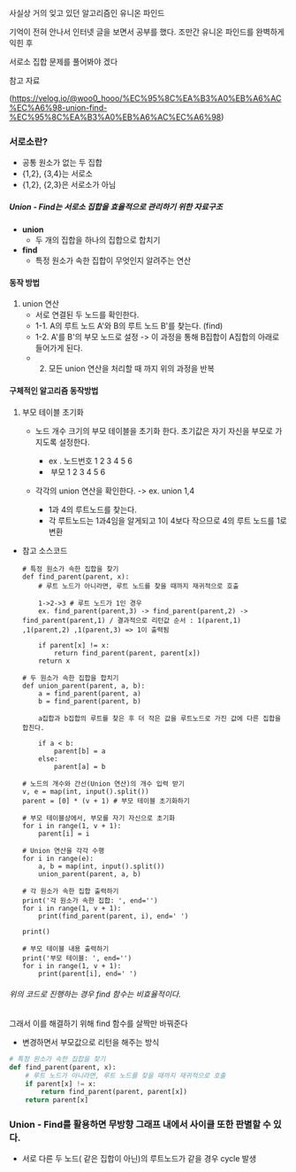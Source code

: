 사실상 거의 잊고 있던 알고리즘인 유니온 파인드

기억이 전혀 안나서 인터넷 글을 보면서 공부를 했다. 조만간 유니온 파인드를 완벽하게 익힌 후

서로소 집합 문제를 풀어봐야 겠다





참고 자료

(https://velog.io/@woo0_hooo/%EC%95%8C%EA%B3%A0%EB%A6%AC%EC%A6%98-union-find-%EC%95%8C%EA%B3%A0%EB%A6%AC%EC%A6%98)



### <b>서로소란?</b>

-  공통 원소가 없는 두 집합
  - {1,2}, {3,4}는 서로소
  - {1,2}, {2,3}은 서로소가 아님



##### <b>Union - Find는 서로소 집합을 효율적으로 관리하기 위한 자료구조</b>

- <b>union</b>
  - 두 개의 집합을 하나의 집합으로 합치기
- <b>find</b>
  - 특정 원소가 속한 집합이 무엇인지 알려주는 연산



#### 동작 방법

1. union 연산
   - 서로 연결된 두 노드를 확인한다.
   - 1-1. A의 루트 노드 A'와 B의 루트 노드 B'를 찾는다. (find)
   - 1-2. A'를 B'의 부모 노드로 설정 -> 이 과정을 통해 B집합이 A집합의 아래로 들어가게 된다.
   - 2.  모든 union 연산을 처리할 때 까지 위의 과정을 반복



#### 구체적인 알고리즘 동작방법

1. 부모 테이블 초기화

   - 노드 개수 크기의 부모 테이블을 초기화 한다. 초기값은 자기 자신을 부모로 가지도록 설정한다.
     - ex . 노드번호  1 2 3 4 5 6
     - ​                부모 1 2 3 4 5 6

   - 각각의 union 연산을 확인한다. -> ex. union 1,4
     - 1과 4의 루트노드를 찾는다.
     - 각 루트노드는 1과4임을 알게되고 1이 4보다 작으므로 4의 루트 노드를 1로 변환



- 참고 소스코드

  ```oython
  # 특정 원소가 속한 집합을 찾기
  def find_parent(parent, x):
      # 루트 노드가 아니라면, 루트 노드를 찾을 때까지 재귀적으로 호출
      
      1->2->3 # 루트 노드가 1인 경우
      ex. find_parent(parent,3) -> find_parent(parent,2) -> find_parent(parent,1) / 결과적으로 리턴값 순서 : 1(parent,1) ,1(parent,2) ,1(parent,3) => 1이 출력됨
      
      if parent[x] != x:
          return find_parent(parent, parent[x])
      return x
  
  # 두 원소가 속한 집합을 합치기
  def union_parent(parent, a, b):
      a = find_parent(parent, a)
      b = find_parent(parent, b)
      
      a집합과 b집합의 루트를 찾은 후 더 작은 값을 루트노드로 가진 값에 다른 집합을 합친다.
      
      if a < b:
          parent[b] = a
      else:
          parent[a] = b
  
  # 노드의 개수와 간선(Union 연산)의 개수 입력 받기
  v, e = map(int, input().split())
  parent = [0] * (v + 1) # 부모 테이블 초기화하기
  
  # 부모 테이블상에서, 부모를 자기 자신으로 초기화
  for i in range(1, v + 1):
      parent[i] = i
  
  # Union 연산을 각각 수행
  for i in range(e):
      a, b = map(int, input().split())
      union_parent(parent, a, b)
  
  # 각 원소가 속한 집합 출력하기
  print('각 원소가 속한 집합: ', end='')
  for i in range(1, v + 1):
      print(find_parent(parent, i), end=' ')
  
  print()
  
  # 부모 테이블 내용 출력하기
  print('부모 테이블: ', end='')
  for i in range(1, v + 1):
      print(parent[i], end=' ')
  ```

  

###### 위의 코드로 진행하는 경우 find 함수는 비효율적이다.

그래서 이를 해결하기 위해 find 함수를 살짝만 바꿔준다

- 변경하면서 부모값으로 리턴을 해주는 방식

```python
# 특정 원소가 속한 집합을 찾기
def find_parent(parent, x):
    # 루트 노드가 아니라면, 루트 노드를 찾을 때까지 재귀적으로 호출
    if parent[x] != x:
        return find_parent(parent, parent[x])
    return parent[x]
```



### Union - Find를 활용하면 무방향 그래프 내에서 사이클 또한 판별할 수 있다.

- 서로 다른 두 노드( 같은 집합이 아닌)의 루트노드가 같을 경우 cycle 발생